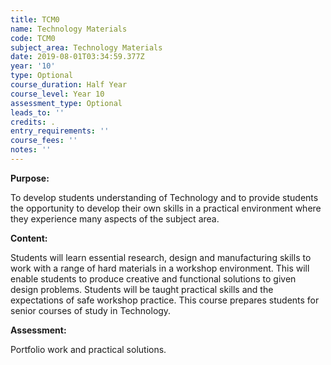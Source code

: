 ```yaml
---
title: TCM0
name: Technology Materials
code: TCM0
subject_area: Technology Materials
date: 2019-08-01T03:34:59.377Z
year: '10'
type: Optional
course_duration: Half Year
course_level: Year 10
assessment_type: Optional
leads_to: ''
credits: .
entry_requirements: ''
course_fees: ''
notes: ''
---
```

**Purpose:**

To develop students understanding of Technology and to provide students the opportunity to develop their own skills in a practical environment where they experience many aspects of the subject area.

**Content:**

Students will learn essential research, design and manufacturing skills to work with a range of hard materials in a workshop environment.  This will enable students to produce creative and functional solutions to given design problems. Students will be taught practical skills and the expectations of safe workshop practice. This course prepares students for senior courses of study in Technology. 

**Assessment:**

Portfolio work and practical solutions.
